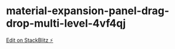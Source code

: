# material-expansion-panel-drag-drop-multi-level-4vf4qj

[Edit on StackBlitz ⚡️](https://stackblitz.com/edit/material-expansion-panel-drag-drop-multi-level-4vf4qj)